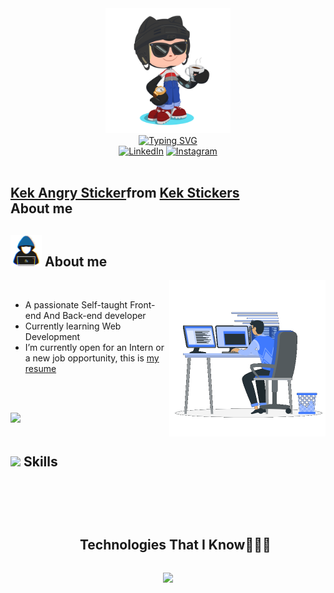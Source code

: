 
  <div align=center>
        <img src="https://raw.githubusercontent.com/AhmedFathyDev/AhmedFathyDev/main/GitHub.png" alt="GitHub Octocat Drinking a Cup of Coffee" height="200">
    </div>
    <div align=center>
        <a href="https://git.io/typing-svg"><img src="https://readme-typing-svg.herokuapp.com?font=Fira+Code&size=40&duration=3000&pause=1000&center=true&vCenter=true&random=false&width=435&lines=Software+Developer;Web+Designer;Web+Developer" alt="Typing SVG" /></a>
    </div>
    <div align=center>
        <a href="https://www.linkedin.com/in/sebas-sanchez-03446629a/"><img src="https://img.shields.io/badge/Linkedin-0077b5?style=flat&logo=linkedin" alt="LinkedIn" /></a>
        <a href="https://www.instagram.com/_sebazs/"><img src="https://img.shields.io/badge/Instagram-494949?style=flat&logo=instagram" alt="Instagram" /></a>
    </div>

<br>



	
## <div class="tenor-gif-embed" data-postid="13818761" data-share-method="host" data-aspect-ratio="0.717949" data-width="100%"><a href="https://tenor.com/view/kek-angry-code-matrix-gif-13818761">Kek Angry Sticker</a>from <a href="https://tenor.com/search/kek-stickers">Kek Stickers</a></div> <script type="text/javascript" async src="https://tenor.com/embed.js"></script> **About me**

## <picture><img src = "https://github.com/0xAbdulKhalid/0xAbdulKhalid/raw/main/assets/mdImages/about_me.gif" width = 50px></picture> **About me**

<picture> <img align="right" src="https://github.com/0xAbdulKhalid/0xAbdulKhalid/raw/main/assets/mdImages/Right_Side.gif" width = 250px></picture>

<br>

- A passionate Self-taught Front-end And Back-end developer
- Currently learning Web Development
- I’m currently open for an Intern or a new job opportunity, this is [my resume](https://sebaz.vercel.app/)

<br><br>

<img src="https://user-images.githubusercontent.com/73097560/115834477-dbab4500-a447-11eb-908a-139a6edaec5c.gif"><br><br>

## <img src="https://media2.giphy.com/media/QssGEmpkyEOhBCb7e1/giphy.gif?cid=ecf05e47a0n3gi1bfqntqmob8g9aid1oyj2wr3ds3mg700bl&rid=giphy.gif" width ="25"><b> Skills</b>
<br>

<p align="center">

<br>   

<!--h1 without bottom border-->
<div id="user-content-toc">
  <ul align="center">
    <summary><h2 style="display: inline-block">Technologies That I Know👨🏻‍💻</h2></summary>
  </ul>
</div>

<!--tech stack icons-->
<p align="center">
  <a href="https://skillicons.dev">
    <img src="https://skillicons.dev/icons?i=git,github,gitlab,css,docker,postgres,prisma,php,laravel,express,figma,firebase,html,js,linux,materialui,mysql,nextjs,nestjs,vite,notion,nodejs,postman,py,react,tailwind,ts,vscode,&perline=14" />
  </a>
</p>


